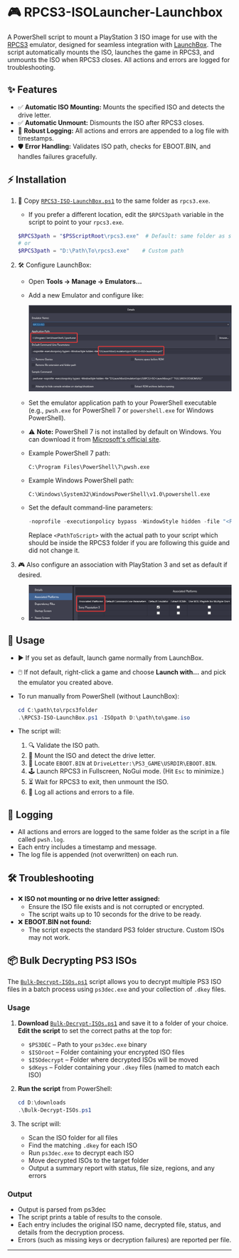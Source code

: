 # 🎮 RPCS3-ISOLauncher-Launchbox

A PowerShell script to mount a PlayStation 3 ISO image for use with the [RPCS3](https://rpcs3.net) emulator, designed for seamless integration with [LaunchBox](https://www.launchbox-app.com). The script automatically mounts the ISO, launches the game in RPCS3, and unmounts the ISO when RPCS3 closes. All actions and errors are logged for troubleshooting.

## ✨ Features

- ✅ **Automatic ISO Mounting:** Mounts the specified ISO and detects the drive letter.
- ✅ **Automatic Unmount:** Dismounts the ISO after RPCS3 closes.
- 📝 **Robust Logging:** All actions and errors are appended to a log file with timestamps.
- 🛡️ **Error Handling:** Validates ISO path, checks for EBOOT.BIN, and handles failures gracefully.

## ⚡ Installation

1. 📄 Copy [`RPCS3-ISO-LaunchBox.ps1`](./RPCS3-ISO-LaunchBox.ps1) to the same folder as `rpcs3.exe`.
    - If you prefer a different location, edit the `$RPCS3path` variable in the script to point to your `rpcs3.exe`.
    ```powershell
    $RPCS3path = "$PSScriptRoot\rpcs3.exe"  # Default: same folder as script
    # or
    $RPCS3path = "D:\Path\To\rpcs3.exe"    # Custom path
    ```

2. 🛠️ Configure LaunchBox:
    - Open **Tools → Manage → Emulators...**
    - Add a new Emulator and configure like:

      ![Emulator Add](screenshots/LaunchboxEmulatorConfig.png)
    - Set the emulator application path to your PowerShell executable (e.g., `pwsh.exe` for PowerShell 7 or `powershell.exe` for Windows PowerShell).
    - ⚠️ **Note:** PowerShell 7 is not installed by default on Windows. You can download it from [Microsoft's official site](https://github.com/PowerShell/PowerShell).
    - Example PowerShell 7 path:
      ```
      C:\Program Files\PowerShell\7\pwsh.exe
      ```
    - Example Windows PowerShell path:
      ```
      C:\Windows\System32\WindowsPowerShell\v1.0\powershell.exe
      ```
    - Set the default command-line parameters:
      ```powershell
      -noprofile -executionpolicy bypass -WindowStyle hidden -file "<PathToScript>\RPCS3-ISO-LaunchBox.ps1" -ISOpath "%romfile%"
      ```
      Replace `<PathToScript>` with the actual path to your script which should be inside the RPCS3 folder if you are following this guide and did not change it.

3. 🎮 Also configure an association with PlayStation 3 and set as default if desired.
   - ![Associate-ISO](screenshots/AssociatedPlatformsPS3.png)

## 🚀 Usage

- ▶️ If you set as default, launch game normally from LaunchBox.
- 🖱️ If not default, right-click a game and choose **Launch with...** and pick the emulator you created above.

- To run manually from PowerShell (without LaunchBox):
  ```powershell
  cd C:\path\to\rpcs3folder
  .\RPCS3-ISO-LaunchBox.ps1 -ISOpath D:\path\to\game.iso
  ```
- The script will:
  1. 🔍 Validate the ISO path.
  2. 💽 Mount the ISO and detect the drive letter.
  3. 📂 Locate `EBOOT.BIN` at `DriveLetter:\PS3_GAME\USRDIR\EBOOT.BIN`.
  4. 🕹️ Launch RPCS3 in Fullscreen, NoGui mode. (Hit `Esc` to minimize.)
  5. ⏳ Wait for RPCS3 to exit, then unmount the ISO.
  6. 📝 Log all actions and errors to a file.

## 📝 Logging

- All actions and errors are logged to the same folder as the script in a file called `pwsh.log`.
- Each entry includes a timestamp and message.
- The log file is appended (not overwritten) on each run.

## 🛠️ Troubleshooting

- ❌ **ISO not mounting or no drive letter assigned:**
  - Ensure the ISO file exists and is not corrupted or encrypted.
  - The script waits up to 10 seconds for the drive to be ready.
- ❌ **EBOOT.BIN not found:**
  - The script expects the standard PS3 folder structure. Custom ISOs may not work.

## 📦 Bulk Decrypting PS3 ISOs

The [`Bulk-Decrypt-ISOs.ps1`](./Bulk-Decrypt-ISOs.ps1) script allows you to decrypt multiple PS3 ISO files in a batch process using `ps3dec.exe` and your collection of `.dkey` files.

### Usage

1. **Download** [`Bulk-Decrypt-ISOs.ps1`](./Bulk-Decrypt-ISOs.ps1) and save it to a folder of your choice. **Edit the script** to set the correct paths at the top for:
   - `$PS3DEC` – Path to your `ps3dec.exe` binary
   - `$ISOroot` – Folder containing your encrypted ISO files
   - `$ISOdecrypt` – Folder where decrypted ISOs will be moved
   - `$dKeys` – Folder containing your `.dkey` files (named to match each ISO)

2. **Run the script** from PowerShell:
   ```powershell
   cd D:\downloads
   .\Bulk-Decrypt-ISOs.ps1
   ```

3. The script will:
   - Scan the ISO folder for all files
   - Find the matching `.dkey` for each ISO
   - Run `ps3dec.exe` to decrypt each ISO
   - Move decrypted ISOs to the target folder
   - Output a summary report with status, file size, regions, and any errors

### Output
- Output is parsed from ps3dec
- The script prints a table of results to the console.
- Each entry includes the original ISO name, decrypted file, status, and details from the decryption process.
- Errors (such as missing keys or decryption failures) are reported per file.

---

